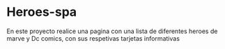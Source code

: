 # Heroes-spa
En este proyecto realice una pagina con una lista de diferentes heroes de marve y Dc comics, con sus respetivas tarjetas informativas
